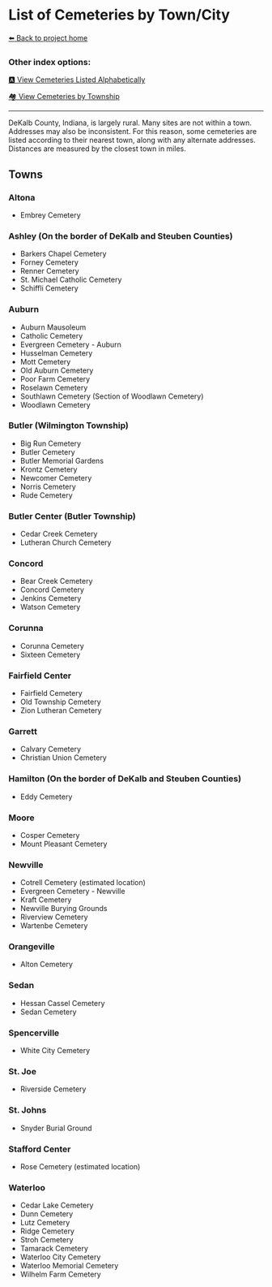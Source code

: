 # List of Cemeteries by Town/City


[:arrow_left: Back to project home](https://github.com/FyoAtEPL/DeKalbCemeteries "Back to project home")

### Other index options:
[:a: View Cemeteries Listed Alphabetically](https://github.com/FyoAtEPL/DeKalbCemeteries/blob/main/cemeteriesAlphabetical.md "View Cemeteries Listed Alphabetcially")

[:houses: View Cemeteries by Township](https://github.com/FyoAtEPL/DeKalbCemeteries/blob/main/cemeteriesTownship.md "View Cemeteries by Township")

---

DeKalb County, Indiana, is largely rural. Many sites are not within a town. Addresses may also be inconsistent. For this reason, some cemeteries are listed according to their nearest town, along with any alternate addresses. Distances are measured by the closest town in miles.
## Towns

### Altona
- Embrey Cemetery
### Ashley (On the border of DeKalb and Steuben Counties)
- Barkers Chapel Cemetery
- Forney Cemetery
- Renner Cemetery
- St. Michael Catholic Cemetery
- Schiffli Cemetery

### Auburn
- Auburn Mausoleum
- Catholic Cemetery
- Evergreen Cemetery - Auburn
- Husselman Cemetery
- Mott Cemetery
- Old Auburn Cemetery
- Poor Farm Cemetery
- Roselawn Cemetery
- Southlawn Cemetery (Section of Woodlawn Cemetery)
- Woodlawn Cemetery

### Butler (Wilmington Township)
- Big Run Cemetery
- Butler Cemetery
- Butler Memorial Gardens
- Krontz Cemetery
- Newcomer Cemetery
- Norris Cemetery
- Rude Cemetery

### Butler Center (Butler Township)
- Cedar Creek Cemetery
- Lutheran Church Cemetery

### Concord
- Bear Creek Cemetery
- Concord Cemetery
- Jenkins Cemetery
- Watson Cemetery

### Corunna
- Corunna Cemetery
- Sixteen Cemetery

### Fairfield Center
- Fairfield Cemetery
- Old Township Cemetery
- Zion Lutheran Cemetery

### Garrett
- Calvary Cemetery
- Christian Union Cemetery

### Hamilton (On the border of DeKalb and Steuben Counties)
- Eddy Cemetery

### Moore
- Cosper Cemetery
- Mount Pleasant Cemetery

### Newville
- Cotrell Cemetery (estimated location)
- Evergreen Cemetery - Newville
- Kraft Cemetery
- Newville Burying Grounds
- Riverview Cemetery
- Wartenbe Cemetery

### Orangeville
- Alton Cemetery

### Sedan
- Hessan Cassel Cemetery
- Sedan Cemetery

### Spencerville
- White City Cemetery

### St. Joe
- Riverside Cemetery

### St. Johns
- Snyder Burial Ground

### Stafford Center
- Rose Cemetery (estimated location)

### Waterloo
- Cedar Lake Cemetery
- Dunn Cemetery
- Lutz Cemetery
- Ridge Cemetery
- Stroh Cemetery
- Tamarack Cemetery
- Waterloo City Cemetery
- Waterloo Memorial Cemetery
- Wilhelm Farm Cemetery
